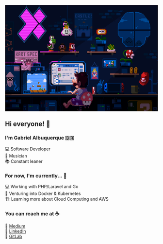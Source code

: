 <div align="center">
  <img src="mario.gif" align="center" width="600" height="350">
</div>

## Hi everyone! :wave:

### I'm Gabriel Albuquerque :brazil:

:computer: Software Developer <br>
🎹 Musician <br>
:books: Constant leaner

### For now, I'm currently... :hammer:

:computer: Working with PHP/Laravel and Go<br>
🐳 Venturing into Docker & Kubernetes <br>
🏗️ Learning more about Cloud Computing and AWS <br>

### You can reach me at :coffee:

:pencil: [Medium](https://albuquerque53.medium.com/) <br>
:briefcase: [LinkedIn](https://www.linkedin.com/in/albuquerque53/) <br>
🦊 [GitLab](https://gitlab.com/albuquerque53) <br>
